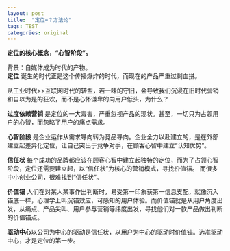 ```yaml
---
layout: post
title:  "定位=？方法论" 
tags: TEST
categories: original
---
```


**定位的核心概念，“心智阶段”。**

背景：自媒体成为时代的产物。		
**定位**	诞生的时代正是这个传播爆炸的时代，而现在的产品严重过剩血拼。

从工业时代>>互联网时代的转型，若一味的守旧，会导致我们沉浸在旧时代营销和自以为是的狂欢，而不是心怀谦卑的向用户低头，为什么？

**过度依赖营销** 是定位的一大毒害，严重忽视产品的现状。甚至，一切只为占领用户的心智，而忽略了用户的痛点需求。

**心智阶段** 是企业运作从需求导向转为竞品导向。企业全力以赴建立的，是在外部建立起差异化定位，让自己突出于竞争对手，在顾客心智中建立“认知优势”。

**信任状** 每个成功的品牌都应该在顾客心智中建立起独特的定位，而为了占领心智阶段，定位还需要建立起，以“信任状”为核心的营销模式，寻找价值锚。 而很多中小创业公司，很难找到“信任状”。

**价值锚** 人们在对某人某事作出判断时，易受第一印象获第一信息支配，就像沉入锚底一样，心理学上叫沉锚效应，可感知的用户体验。而价值锚就是从用户角度出发，从痛点、产品尖叫、用户参与营销等纬度出发，寻找他们对一款产品做出判断的价值锚点。

**驱动中心**以公司为中心的驱动是信任状，以用户为中心的驱动时价值锚。选准驱动中心，才是定位的第一步。

